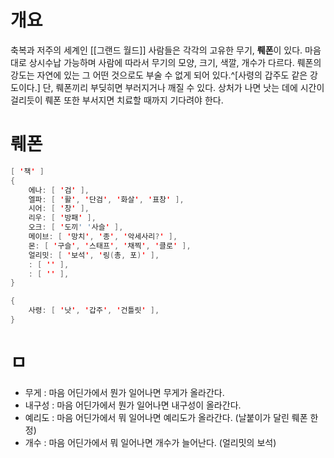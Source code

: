 # 개요

축복과 저주의 세계인 [[그랜드 월드]] 사람들은 각각의 고유한 무기, **뤠폰**이 있다.
마음대로 상시수납 가능하며 사람에 따라서 무기의 모양, 크기, 색깔, 개수가 다르다.
뤠폰의 강도는 자연에 있는 그 어떤 것으로도 부술 수 없게 되어 있다.^[사령의 갑주도 같은 강도이다.] 단, 뤠폰끼리 부딪히면 부러지거나 깨질 수 있다. 상처가 나면 낫는 데에 시간이 걸리듯이 뤠폰 또한 부서지면 치료할 때까지 기다려야 한다.

# 뤠폰

```java
[ '책' ]
{
    에나: [ '검' ],
    엘파: [ '활', '단검', '화살', '표창' ],
    시어: [ '창' ],
    리우: [ '방패' ],
    오크: [ '도끼' '사슬' ],
    메이브: [ '망치', '종', '악세사리?' ],
    몬: [ '구슬', '스태프', '채찍', '클로' ],
    얼리밋: [ '보석', '링(총, 포)' ],
    : [ '' ],
    : [ '' ],
}

{
    사령: [ '낫', '갑주', '건틀릿' ],
}
```

# ㅁ

- 무게 : 마음 어딘가에서 뭔가 일어나면 무게가 올라간다.
- 내구성 : 마음 어딘가에서 뭔가 일어나면 내구성이 올라간다.
- 예리도 : 마음 어딘가에서 뭐 일어나면 예리도가 올라간다. (날붙이가 달린 뤠폰 한정)
- 개수 : 마음 어딘가에서 뭐 일어나면 개수가 늘어난다. (얼리밋의 보석)